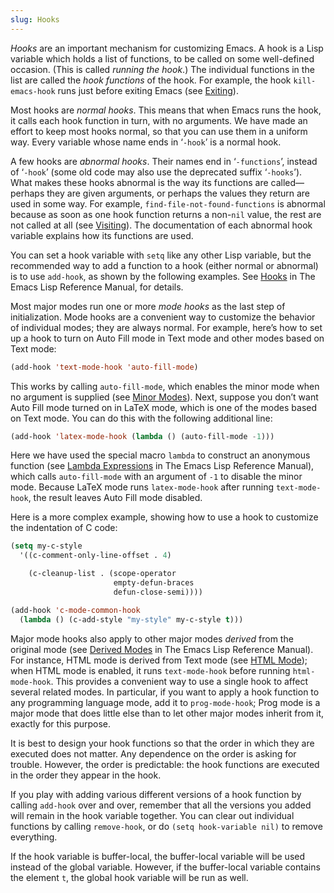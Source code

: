 ```yaml
---
slug: Hooks
---
```


*Hooks* are an important mechanism for customizing Emacs. A hook is a Lisp variable which holds a list of functions, to be called on some well-defined occasion. (This is called *running the hook*.) The individual functions in the list are called the *hook functions* of the hook. For example, the hook `kill-emacs-hook` runs just before exiting Emacs (see [Exiting](/docs/emacs/Exiting)).

Most hooks are *normal hooks*. This means that when Emacs runs the hook, it calls each hook function in turn, with no arguments. We have made an effort to keep most hooks normal, so that you can use them in a uniform way. Every variable whose name ends in ‘`-hook`’ is a normal hook.

A few hooks are *abnormal hooks*. Their names end in ‘`-functions`’, instead of ‘`-hook`’ (some old code may also use the deprecated suffix ‘`-hooks`’). What makes these hooks abnormal is the way its functions are called—perhaps they are given arguments, or perhaps the values they return are used in some way. For example, `find-file-not-found-functions` is abnormal because as soon as one hook function returns a non-`nil` value, the rest are not called at all (see [Visiting](/docs/emacs/Visiting)). The documentation of each abnormal hook variable explains how its functions are used.

You can set a hook variable with `setq` like any other Lisp variable, but the recommended way to add a function to a hook (either normal or abnormal) is to use `add-hook`, as shown by the following examples. See [Hooks](https://www.gnu.org/software/emacs/manual/html_mono/elisp.html#Hooks) in The Emacs Lisp Reference Manual, for details.

Most major modes run one or more *mode hooks* as the last step of initialization. Mode hooks are a convenient way to customize the behavior of individual modes; they are always normal. For example, here’s how to set up a hook to turn on Auto Fill mode in Text mode and other modes based on Text mode:

```lisp
(add-hook 'text-mode-hook 'auto-fill-mode)
```

This works by calling `auto-fill-mode`, which enables the minor mode when no argument is supplied (see [Minor Modes](/docs/emacs/Minor-Modes)). Next, suppose you don’t want Auto Fill mode turned on in LaTeX mode, which is one of the modes based on Text mode. You can do this with the following additional line:

```lisp
(add-hook 'latex-mode-hook (lambda () (auto-fill-mode -1)))
```

Here we have used the special macro `lambda` to construct an anonymous function (see [Lambda Expressions](https://www.gnu.org/software/emacs/manual/html_mono/elisp.html#Lambda-Expressions) in The Emacs Lisp Reference Manual), which calls `auto-fill-mode` with an argument of `-1` to disable the minor mode. Because LaTeX mode runs `latex-mode-hook` after running `text-mode-hook`, the result leaves Auto Fill mode disabled.

Here is a more complex example, showing how to use a hook to customize the indentation of C code:

```lisp
(setq my-c-style
  '((c-comment-only-line-offset . 4)
```

```lisp
    (c-cleanup-list . (scope-operator
                       empty-defun-braces
                       defun-close-semi))))
```



```lisp
(add-hook 'c-mode-common-hook
  (lambda () (c-add-style "my-style" my-c-style t)))
```

Major mode hooks also apply to other major modes *derived* from the original mode (see [Derived Modes](https://www.gnu.org/software/emacs/manual/html_mono/elisp.html#Derived-Modes) in The Emacs Lisp Reference Manual). For instance, HTML mode is derived from Text mode (see [HTML Mode](/docs/emacs/HTML-Mode)); when HTML mode is enabled, it runs `text-mode-hook` before running `html-mode-hook`. This provides a convenient way to use a single hook to affect several related modes. In particular, if you want to apply a hook function to any programming language mode, add it to `prog-mode-hook`; Prog mode is a major mode that does little else than to let other major modes inherit from it, exactly for this purpose.

It is best to design your hook functions so that the order in which they are executed does not matter. Any dependence on the order is asking for trouble. However, the order is predictable: the hook functions are executed in the order they appear in the hook.

If you play with adding various different versions of a hook function by calling `add-hook` over and over, remember that all the versions you added will remain in the hook variable together. You can clear out individual functions by calling `remove-hook`, or do `(setq hook-variable nil)` to remove everything.

If the hook variable is buffer-local, the buffer-local variable will be used instead of the global variable. However, if the buffer-local variable contains the element `t`, the global hook variable will be run as well.
